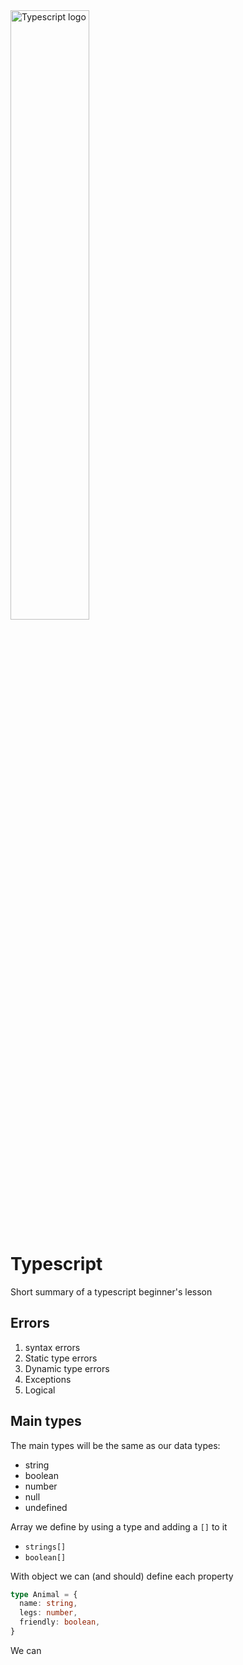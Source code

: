 
 <img src="https://user-images.githubusercontent.com/31222514/149813300-65804694-d3ea-4e31-955d-dbc47229a82d.png" width="50%" alt="Typescript logo">
 
# Typescript

Short summary of a typescript beginner's lesson

## Errors

1. syntax errors
2. Static type errors
3. Dynamic type errors
4. Exceptions
5. Logical

## Main types

The main types will be the same as our data types:

- string
- boolean
- number
- null
- undefined

Array we define by using a type and adding a `[]` to it
- `strings[]`
- `boolean[]`

With object we can (and should) define each property

```typescript
type Animal = {
  name: string,
  legs: number,
  friendly: boolean,
}
```

We can 

